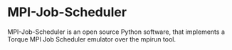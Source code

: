 # MPI-Job-Scheduler
MPI-Job-Scheduler is an open source Python software, that implements a Torque MPI Job Scheduler emulator over the mpirun tool.
